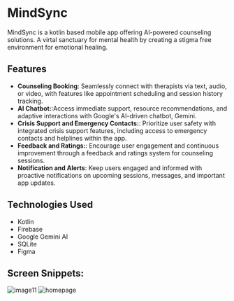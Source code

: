 # MindSync

MindSync is a kotlin based mobile app offering AI-powered counseling solutions. A virtal sanctuary for mental health by creating a stigma free environment for emotional healing.

## Features

- **Counseling Booking**: Seamlessly connect with therapists via text, audio, or video, with features like appointment scheduling and session history tracking.
- **AI Chatbot:**:Access immediate support, resource recommendations, and adaptive interactions with Google's AI-driven chatbot, Gemini.
- **Crisis Support and Emergency Contacts:**: Prioritize user safety with integrated crisis support features, including access to emergency contacts and helplines within the app.
- **Feedback and Ratings:**: Encourage user engagement and continuous improvement through a feedback and ratings system for counseling sessions.
- **Notification and Alerts**: Keep users engaged and informed with proactive notifications on upcoming sessions, messages, and important app updates.

## Technologies Used

- Kotlin
- Firebase
- Google Gemini AI
- SQLite
- Figma

## Screen Snippets:
![image11](https://github.com/user-attachments/assets/9549d836-5511-47d4-8c35-64cc2f6b352b) ![homepage](https://github.com/user-attachments/assets/92d12586-3532-49d9-8406-e8bde1a04630)



